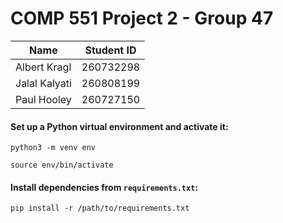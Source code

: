 # COMP 551 Project 2 - Group 47

| Name          | Student ID |
| ------------- | ---------- |
| Albert Kragl  | 260732298  |
| Jalal Kalyati | 260808199  |
| Paul Hooley   | 260727150  |

#### Set up a Python virtual environment and activate it:

```
python3 -m venv env

source env/bin/activate
```

#### Install dependencies from `requirements.txt`:

```
pip install -r /path/to/requirements.txt
```
